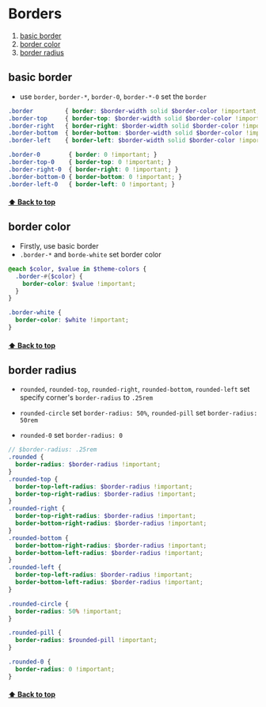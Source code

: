 [0.0]: #Borders
[1.0]: #basic-border
[2.0]: #border-color
[3.0]: #border-radius
[4.0]: #

# Borders
1. [basic border][1.0]
2. [border color][2.0]
3. [border radius][3.0]
## basic border
* use `border`, `border-*`, `border-0`, `border-*-0` set the `border`
```SCSS
.border         { border: $border-width solid $border-color !important; }
.border-top     { border-top: $border-width solid $border-color !important; }
.border-right   { border-right: $border-width solid $border-color !important; }
.border-bottom  { border-bottom: $border-width solid $border-color !important; }
.border-left    { border-left: $border-width solid $border-color !important; }

.border-0        { border: 0 !important; }
.border-top-0    { border-top: 0 !important; }
.border-right-0  { border-right: 0 !important; }
.border-bottom-0 { border-bottom: 0 !important; }
.border-left-0   { border-left: 0 !important; }
```
#### [⬆ Back to top][0.0]


## border color
* Firstly, use basic border
* `.border-*` and `borde-white` set border color
```SCSS
@each $color, $value in $theme-colors {
  .border-#{$color} {
    border-color: $value !important;
  }
}

.border-white {
  border-color: $white !important;
}


```
#### [⬆ Back to top][0.0]


## border radius
* `rounded`, `rounded-top`, `rounded-right`, `rounded-bottom`, `rounded-left` set specify corner's `border-radius` to `.25rem`

* `rounded-circle` set `border-radius: 50%`, `rounded-pill` set `border-radius: 50rem`

* `rounded-0` set `border-radius: 0`
```SCSS
// $border-radius: .25rem
.rounded {
  border-radius: $border-radius !important;
}
.rounded-top {
  border-top-left-radius: $border-radius !important;
  border-top-right-radius: $border-radius !important;
}
.rounded-right {
  border-top-right-radius: $border-radius !important;
  border-bottom-right-radius: $border-radius !important;
}
.rounded-bottom {
  border-bottom-right-radius: $border-radius !important;
  border-bottom-left-radius: $border-radius !important;
}
.rounded-left {
  border-top-left-radius: $border-radius !important;
  border-bottom-left-radius: $border-radius !important;
}

.rounded-circle {
  border-radius: 50% !important;
}

.rounded-pill {
  border-radius: $rounded-pill !important;
}

.rounded-0 {
  border-radius: 0 !important;
}
```
#### [⬆ Back to top][0.0]